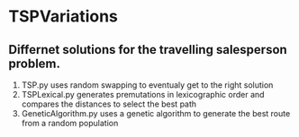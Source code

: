 # TSPVariations
## Differnet solutions for the travelling salesperson problem.
1. TSP.py uses random swapping to eventualy get to the right solution
2. TSPLexical.py generates premutations in lexicographic order and compares the distances to select the best path
3. GeneticAlgorithm.py uses a genetic algorithm to generate the best route from a random population
